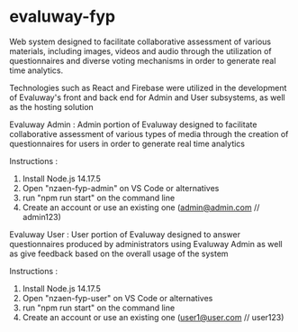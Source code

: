# evaluway-fyp

Web system designed to facilitate
collaborative assessment of various materials, including images,
videos and audio through the utilization of
questionnaires and diverse voting mechanisms in order to
generate real time analytics.

Technologies such as React and Firebase were utilized in the
development of Evaluway's front and back end for Admin and
User subsystems, as well as the hosting solution

Evaluway Admin :
Admin portion of Evaluway designed to facilitate collaborative assessment of various types of media through the creation of questionnaires for users in order to generate real time analytics

Instructions :
1. Install Node.js 14.17.5
2. Open "nzaen-fyp-admin" on VS Code or alternatives
3. run "npm run start" on the command line
4. Create an account or use an existing one (admin@admin.com // admin123)

Evaluway User : 
User portion of Evaluway designed to answer questionnaires produced by administrators using Evaluway Admin as well as give feedback based on the overall usage of the system

Instructions :
1. Install Node.js 14.17.5
2. Open "nzaen-fyp-user" on VS Code or alternatives
3. run "npm run start" on the command line
4. Create an account or use an existing one (user1@user.com // user123)
